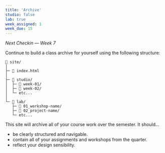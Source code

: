 ```yaml
---
title: 'Archive'
studio: false
lab: true
week_assigned: 1
week_due: 15
---
```

*Next Checkin — Week 7*  

Continue to build a class archive for yourself using the following structure:

~~~
📂 site/
│
├─ 📄 index.html 
│
├─ 📂 studio/
│  ├─ 📁 week-01/
│  ├─ 📁 week-02/
│  └─ etc...
│
└─ 📂 lab/ 
   ├─ 📁 01_workshop-name/
   ├─ 📁 02_project-name/
   └─ etc...
~~~

This site will archive all of your course work over the semester. It should...
- be clearly structured and navigable.
- contain all of your assignments and workshops from the quarter.
- reflect your design sensibility.